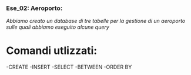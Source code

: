 ### Ese_02: Aeroporto:
*Abbiamo creato un database di tre tabelle per la gestione di un aeroporto sulle quali abbiamo eseguito alcune query*

# Comandi utlizzati:
-CREATE 
-INSERT
-SELECT 
-BETWEEN
-ORDER BY

